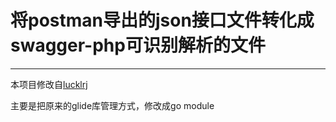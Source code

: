 # 将postman导出的json接口文件转化成swagger-php可识别解析的文件

- - - 

本项目修改自[lucklrj](https://github.com/lucklrj/Postman2SwaggerComment)

主要是把原来的glide库管理方式，修改成go module